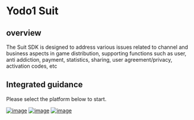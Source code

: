 # Yodo1 Suit

<!-- For full documentation visit [mkdocs.org](https://www.mkdocs.org).

## Commands

* `mkdocs new [dir-name]` - Create a new project.
* `mkdocs serve` - Start the live-reloading docs server.
* `mkdocs build` - Build the documentation site.
* `mkdocs -h` - Print help message and exit.

## Project layout

    mkdocs.yml    # The configuration file.
    docs/
        index.md  # The documentation homepage.
        ...       # Other markdown pages, images and other files. -->

## overview

The Suit SDK is designed to address various issues related to channel and business aspects in game distribution, supporting functions such as user, anti addiction, payment, statistics, sharing, user agreement/privacy, activation codes, etc

## Integrated guidance

Please select the platform below to start.

[![image](/zh/assets/images/logo_icon_unity.png)](/en/unity/integration) [![image](/zh/assets/images/logo_icon_ios.png)](/en/ios/integration) [![image](/zh/assets/images/logo_icon_android.png)](/en/android/integration)
